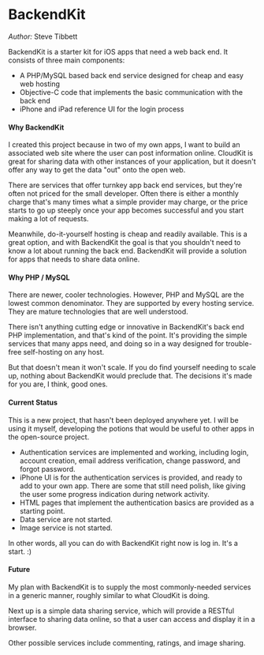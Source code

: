 BackendKit
===

_Author:_ Steve Tibbett<br>

BackendKit is a starter kit for iOS apps that need a web back end. It consists of three main components:

* A PHP/MySQL based back end service designed for cheap and easy web hosting
* Objective-C code that implements the basic communication with the back end
* iPhone and iPad reference UI for the login process

#### Why BackendKit

I created this project because in two of my own apps, I want to build an associated web site where the user can post information online.  CloudKit is great for sharing data with other instances of your application, but it doesn't offer any way to get the data "out" onto the open web.

There are services that offer turnkey app back end services, but they're often not priced for the small developer. Often there is either a monthly charge that's many times what a simple provider may charge, or the price starts to go up steeply once your app becomes successful and you start making a lot of requests.

Meanwhile, do-it-yourself hosting is cheap and readily available. This is a great option, and with BackendKit the goal is that you shouldn't need to know a lot about running the back end. BackendKit will provide a solution for apps that needs to share data online.

#### Why PHP / MySQL

There are newer, cooler technologies. However, PHP and MySQL are the lowest common denominator.  They are supported by every hosting service. They are mature technologies that are well understood.

There isn't anything cutting edge or innovative in BackendKit's back end PHP implementation, and that's kind of the point. It's providing the simple services that many apps need, and doing so in a way designed for trouble-free self-hosting on any host.

But that doesn't mean it won't scale. If you do find yourself needing to scale up, nothing about BackendKit would preclude that. The decisions it's made for you are, I think, good ones.

#### Current Status

This is a new project, that hasn't been deployed anywhere yet. I will be using it myself, developing the potions that would be useful to other apps in the open-source project.

* Authentication services are implemented and working, including login, account creation, email address verification, change password, and forgot password.
* iPhone UI is for the authentication services is provided, and ready to add to your own app. There are some that still need polish, like giving the user some progress indication during network activity.
* HTML pages that implement the authentication basics are provided as a starting point.
* Data service are not started.
* Image service is not started.

In other words, all you can do with BackendKit right now is log in.  It's a start. :)
 
#### Future

My plan with BackendKit is to supply the most commonly-needed services in a generic manner, roughly similar to what CloudKit is doing.

Next up is a simple data sharing service, which will provide a RESTful interface to sharing data online, so that a user can access and display it in a browser.

Other possible services include commenting, ratings, and image sharing.
